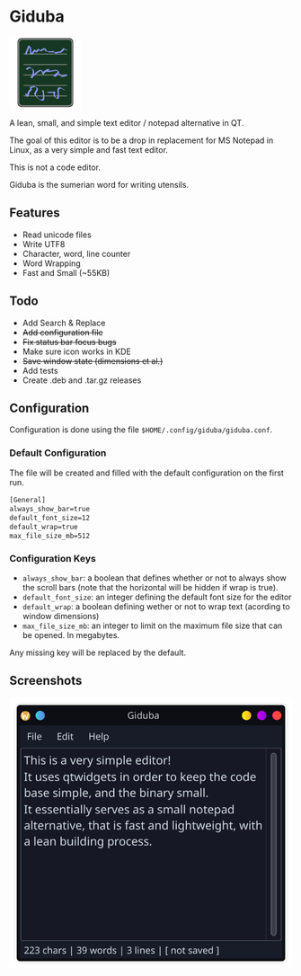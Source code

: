 # Giduba

![A notepad written in unknown cursive](./icons/icon.png)

A lean, small, and simple text editor / notepad alternative in QT.

The goal of this editor is to be a drop in replacement for MS Notepad in Linux, as a very simple and fast text editor.

This is not a code editor.

Giduba is the sumerian word for writing utensils.

## Features

- Read unicode files
- Write UTF8
- Character, word, line counter
- Word Wrapping
- Fast and Small (~55KB)

## Todo

- Add Search & Replace
- ~~Add configuration file~~
- ~~Fix status bar focus bugs~~
- Make sure icon works in KDE
- ~~Save window state (dimensions et al.)~~
- Add tests
- Create .deb and .tar.gz releases

## Configuration

Configuration is done using the file `$HOME/.config/giduba/giduba.conf`.

### Default Configuration

The file will be created and filled with the default configuration on the first run.

```
[General]
always_show_bar=true
default_font_size=12
default_wrap=true
max_file_size_mb=512
```

### Configuration Keys

- `always_show_bar`:  a boolean that defines whether or not to always show the scroll bars (note that the horizontal will be hidden if wrap is true).
- `default_font_size`: an integer defining the default font size for the editor
- `default_wrap`: a boolean defining wether or not to wrap text (acording to window dimensions)
- `max_file_size_mb`: an integer to limit on the maximum file size that can be opened. In megabytes.

Any missing key will be replaced by the default.

## Screenshots

![A screen shot of giduba in kde plasma](./images/screenshot.png)

